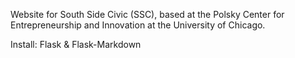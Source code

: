 Website for South Side Civic (SSC), based at the Polsky Center for Entrepreneurship and Innovation at the University of Chicago.

Install:
Flask &
Flask-Markdown
